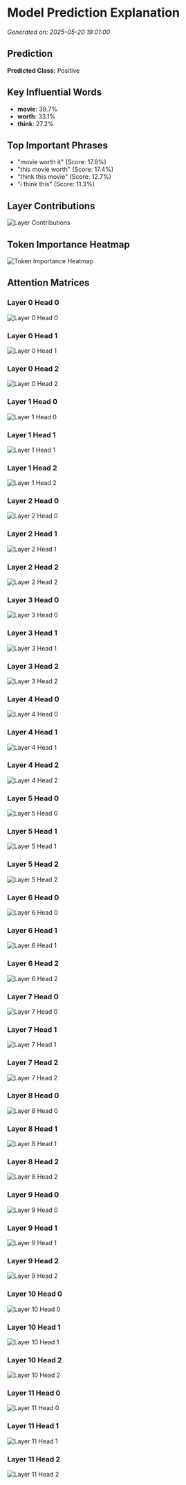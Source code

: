 # Model Prediction Explanation
_Generated on: 2025-05-20 19:01:00_

## Prediction
**Predicted Class:** Positive

## Key Influential Words
- **movie**: 39.7%
- **worth**: 33.1%
- **think**: 27.2%

## Top Important Phrases
- "movie worth it" (Score: 17.8%)
- "this movie worth" (Score: 17.4%)
- "think this movie" (Score: 12.7%)
- "i think this" (Score: 11.3%)

## Layer Contributions
![Layer Contributions](explanations/layer_contributions.png)

## Token Importance Heatmap
![Token Importance Heatmap](explanations/token_saliency_heatmap.png)

## Attention Matrices
### Layer 0 Head 0
![Layer 0 Head 0](explanations/attention_matrix_layer_0_head_0.png)

### Layer 0 Head 1
![Layer 0 Head 1](explanations/attention_matrix_layer_0_head_1.png)

### Layer 0 Head 2
![Layer 0 Head 2](explanations/attention_matrix_layer_0_head_2.png)

### Layer 1 Head 0
![Layer 1 Head 0](explanations/attention_matrix_layer_1_head_0.png)

### Layer 1 Head 1
![Layer 1 Head 1](explanations/attention_matrix_layer_1_head_1.png)

### Layer 1 Head 2
![Layer 1 Head 2](explanations/attention_matrix_layer_1_head_2.png)

### Layer 2 Head 0
![Layer 2 Head 0](explanations/attention_matrix_layer_2_head_0.png)

### Layer 2 Head 1
![Layer 2 Head 1](explanations/attention_matrix_layer_2_head_1.png)

### Layer 2 Head 2
![Layer 2 Head 2](explanations/attention_matrix_layer_2_head_2.png)

### Layer 3 Head 0
![Layer 3 Head 0](explanations/attention_matrix_layer_3_head_0.png)

### Layer 3 Head 1
![Layer 3 Head 1](explanations/attention_matrix_layer_3_head_1.png)

### Layer 3 Head 2
![Layer 3 Head 2](explanations/attention_matrix_layer_3_head_2.png)

### Layer 4 Head 0
![Layer 4 Head 0](explanations/attention_matrix_layer_4_head_0.png)

### Layer 4 Head 1
![Layer 4 Head 1](explanations/attention_matrix_layer_4_head_1.png)

### Layer 4 Head 2
![Layer 4 Head 2](explanations/attention_matrix_layer_4_head_2.png)

### Layer 5 Head 0
![Layer 5 Head 0](explanations/attention_matrix_layer_5_head_0.png)

### Layer 5 Head 1
![Layer 5 Head 1](explanations/attention_matrix_layer_5_head_1.png)

### Layer 5 Head 2
![Layer 5 Head 2](explanations/attention_matrix_layer_5_head_2.png)

### Layer 6 Head 0
![Layer 6 Head 0](explanations/attention_matrix_layer_6_head_0.png)

### Layer 6 Head 1
![Layer 6 Head 1](explanations/attention_matrix_layer_6_head_1.png)

### Layer 6 Head 2
![Layer 6 Head 2](explanations/attention_matrix_layer_6_head_2.png)

### Layer 7 Head 0
![Layer 7 Head 0](explanations/attention_matrix_layer_7_head_0.png)

### Layer 7 Head 1
![Layer 7 Head 1](explanations/attention_matrix_layer_7_head_1.png)

### Layer 7 Head 2
![Layer 7 Head 2](explanations/attention_matrix_layer_7_head_2.png)

### Layer 8 Head 0
![Layer 8 Head 0](explanations/attention_matrix_layer_8_head_0.png)

### Layer 8 Head 1
![Layer 8 Head 1](explanations/attention_matrix_layer_8_head_1.png)

### Layer 8 Head 2
![Layer 8 Head 2](explanations/attention_matrix_layer_8_head_2.png)

### Layer 9 Head 0
![Layer 9 Head 0](explanations/attention_matrix_layer_9_head_0.png)

### Layer 9 Head 1
![Layer 9 Head 1](explanations/attention_matrix_layer_9_head_1.png)

### Layer 9 Head 2
![Layer 9 Head 2](explanations/attention_matrix_layer_9_head_2.png)

### Layer 10 Head 0
![Layer 10 Head 0](explanations/attention_matrix_layer_10_head_0.png)

### Layer 10 Head 1
![Layer 10 Head 1](explanations/attention_matrix_layer_10_head_1.png)

### Layer 10 Head 2
![Layer 10 Head 2](explanations/attention_matrix_layer_10_head_2.png)

### Layer 11 Head 0
![Layer 11 Head 0](explanations/attention_matrix_layer_11_head_0.png)

### Layer 11 Head 1
![Layer 11 Head 1](explanations/attention_matrix_layer_11_head_1.png)

### Layer 11 Head 2
![Layer 11 Head 2](explanations/attention_matrix_layer_11_head_2.png)
